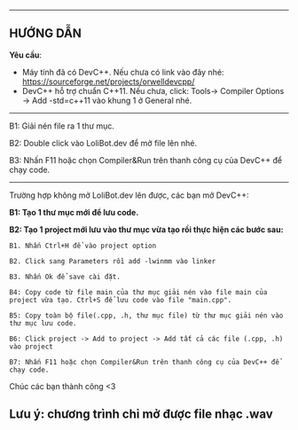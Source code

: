 -------------------------------------------------------------
  HƯỚNG DẪN
-------------------------------------------------------------
**Yêu cầu**: 
 + Máy tính đã có DevC++. Nếu chưa có link vào đây nhé:
https://sourceforge.net/projects/orwelldevcpp/
 + DevC++ hỗ trợ chuẩn C++11. Nếu chưa, click:
Tools-> Compiler Options -> Add -std=c++11 vào 
 khung 1 ở General nhé.
-------------------------------------------------------------
B1: Giải nén file ra 1 thư mục.

B2: Double click vào LoliBot.dev để mở file lên nhé.

B3: Nhấn F11 hoặc chọn Compiler&Run trên thanh công cụ của DevC++ để chạy code.

-------------------------------
Trường hợp không mở LoliBot.dev lên được, các bạn mở DevC++:

**B1: Tạo 1 thư mục mới để lưu code.**

**B2: Tạo 1 project mới lưu vào thư mục vừa tạo rồi thực hiện 
các bước sau:**

    B1. Nhấn Ctrl+H để vào project option

    B2. Click sang Parameters rồi add -lwinmm vào linker

    B3. Nhấn Ok để save cài đặt.

    B4: Copy code từ file main của thư mục giải nén vào file main của project vừa tạo. Ctrl+S để lưu code vào file "main.cpp".

    B5: Copy toàn bộ file(.cpp, .h, thư mục file) từ thư mục giải nén vào thư mục lưu code.

    B6: Click project -> Add to project -> Add tất cả các file (.cpp, .h) vào project

    B7: Nhấn F11 hoặc chọn Compiler&Run trên thanh công cụ của DevC++ để chạy code.

Chúc các bạn thành công <3

Lưu ý: chương trình chỉ mở được file nhạc .wav
-------------------------------------------------------------
